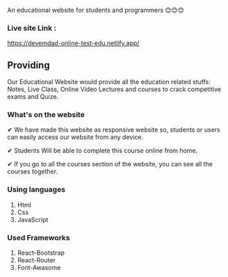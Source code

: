 An educational website for students and programmers 😊😊😊

### Live site Link : 

https://devemdad-online-test-edu.netlify.app/


## Providing
Our Educational Website would provide all the education related stuffs:
Notes, Live Class, Online Video Lectures and courses to crack competitive
exams and Quize.

### What's on the website
✔ We have made this website as responsive website so, students or users can
easily access our website from any device.

✔ Students Will be able to complete this course online from home.

✔ If you go to all the courses section of the website, you can see all the courses together.

### Using languages 
1. Html 
2. Css
3. JavaScript


### Used Frameworks
1. React-Bootstrap
2. React-Router
3. Font-Awasome